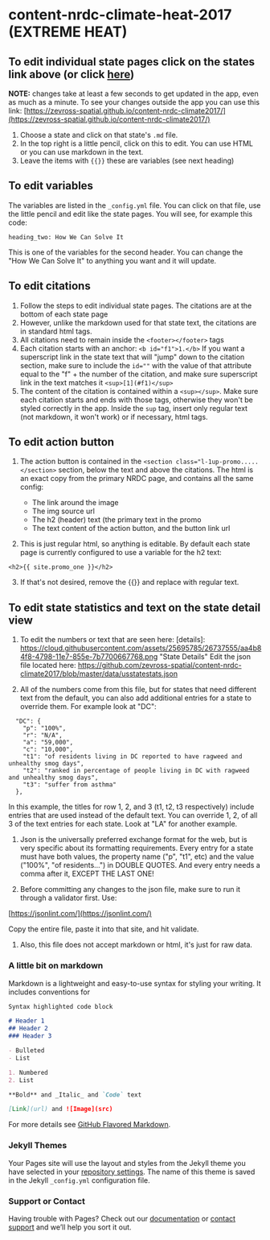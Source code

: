 # content-nrdc-climate-heat-2017 (EXTREME HEAT)


## To edit individual state pages click on the states link above (or click [here](https://github.com/zevross-spatial/content-nrdc-climate2017/tree/master/states))

**NOTE:** changes take at least a few seconds to get updated in the app, even as much as a minute. To see your changes outside the app you can use this link: [https://zevross-spatial.github.io/content-nrdc-climate2017/](https://zevross-spatial.github.io/content-nrdc-climate2017/)

1. Choose a state and click on that state's `.md` file.
2. In the top right is a little pencil, click on this to edit. You can use HTML or you can use markdown in the text.
3. Leave the items with `{{}}` these are variables (see next heading)

## To edit variables

The variables are listed in the `_config.yml` file. You can click on that file, use the little pencil and edit like the state pages. You will see, for example this code:

```
heading_two: How We Can Solve It
```

This is one of the variables for the second header. You can change the "How We Can Solve It" to anything you want and it will update.

## To edit citations

1. Follow the steps to edit individual state pages. The citations are at the bottom of each state page
1. However, unlike the markdown used for that state text, the citations are in standard html tags.
1. All citations need to remain inside the `<footer></footer>` tags
1. Each citation starts with an anchor: `<b id="f1">1.</b>` If you want a superscript link in the state text that will "jump" down to the citation section, make sure to include the `id=""` with the value of that attribute equal to the "f" + the number of the citation, and make sure superscript link in the text matches it `<sup>[1](#f1)</sup>`
1. The content of the citation is contained within a `<sup></sup>`. Make sure each citation starts and ends with those tags, otherwise they won't be styled correctly in the app. Inside the `sup` tag, insert only regular text (not markdown, it won't work) or if necessary, html tags.

## To edit action button

1. The action button is contained in the `<section class="l-1up-promo..... </section>` section, below the text and above the citations. The html is an exact copy from the primary NRDC page, and contains all the same config:
    - The link around the image
    - The img source url
    - The h2 (header) text (the primary text in the promo
    - The text content of the action button, and the button link url

1. This is just regular html, so anything is editable. By default each state page is currently configured to use a variable for the h2 text:
```
<h2>{{ site.promo_one }}</h2>
```
3. If that's not desired, remove the {{}} and replace with regular text.

## To edit state statistics and text on the state detail view

1. To edit the numbers or text that are seen here:
[details]: https://cloud.githubusercontent.com/assets/25695785/26737555/aa4b84f8-4798-11e7-855e-7b7700667768.png  "State Details"
Edit the json file located here:
https://github.com/zevross-spatial/content-nrdc-climate2017/blob/master/data/usstatestats.json

1. All of the numbers come from this file, but for states that need different text from the default, you can also add additional entries for a state to override them. For example look at "DC":
```
  "DC": {
    "p": "100%",
    "r": "N/A",
    "a": "59,000",
    "c": "10,000",
    "t1": "of residents living in DC reported to have ragweed and unhealthy smog days",
    "t2": "ranked in percentage of people living in DC with ragweed and unhealthy smog days",
    "t3": "suffer from asthma"
  },
```
In this example, the titles for row 1, 2, and 3 (t1, t2, t3 respectively) include entries that are used instead of the default text. You can override 1, 2, of all 3 of the text entries for each state. Look at "LA" for another example.

1. Json is the universally preferred exchange format for the web, but is very specific about its formatting requirements. Every entry for a state must have both values, the property name ("p", "t1", etc) and the value ("100%", "of residents...") in DOUBLE QUOTES. And every entry needs a comma after it, EXCEPT THE LAST ONE!

1. Before committing any changes to the json file, make sure to run it through a validator first. Use:

[https://jsonlint.com/](https://jsonlint.com/)

Copy the entire file, paste it into that site, and hit validate.

1. Also, this file does not accept markdown or html, it's just for raw data.




### A little bit on markdown

Markdown is a lightweight and easy-to-use syntax for styling your writing. It includes conventions for

```markdown
Syntax highlighted code block

# Header 1
## Header 2
### Header 3

- Bulleted
- List

1. Numbered
2. List

**Bold** and _Italic_ and `Code` text

[Link](url) and ![Image](src)
```

For more details see [GitHub Flavored Markdown](https://guides.github.com/features/mastering-markdown/).

### Jekyll Themes

Your Pages site will use the layout and styles from the Jekyll theme you have selected in your [repository settings](https://github.com/zevross-spatial/content-nrdc-climate2017/settings). The name of this theme is saved in the Jekyll `_config.yml` configuration file.

### Support or Contact

Having trouble with Pages? Check out our [documentation](https://help.github.com/categories/github-pages-basics/) or [contact support](https://github.com/contact) and we’ll help you sort it out.
